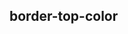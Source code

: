 ## border-top-color


<!-- CSSJSON.border-top-color.description -->

<!-- CSSJSON.border-top-color.syntax -->

<!-- CSSJSON.border-top-color.values -->

<!-- CSSJSON.border-top-color.defaultValue -->

<!-- CSSJSON.border-top-color.unixTags -->

<!-- CSSJSON.border-top-color.compatibility -->

<!-- CSSJSON.border-top-color.example -->

<!-- CSSJSON.border-top-color.reference -->
